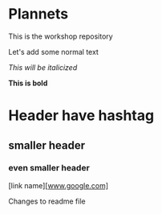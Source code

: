 # Plannets
This is the workshop repository


Let's add some normal text

*This will be italicized*

**This is bold**

# Header have hashtag

## smaller header

### even smaller header

[link name][www.google.com]

Changes to readme file
